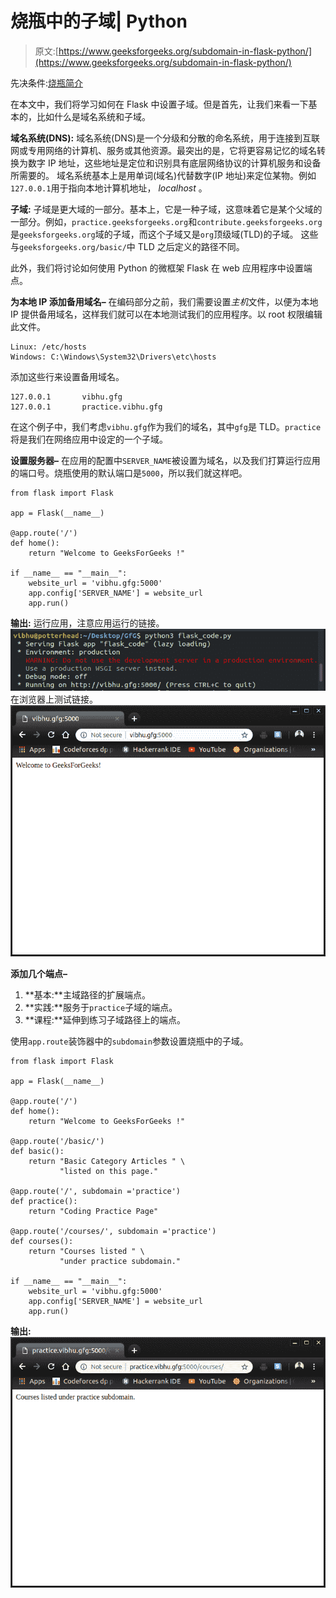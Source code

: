 # 烧瓶中的子域| Python

> 原文:[https://www.geeksforgeeks.org/subdomain-in-flask-python/](https://www.geeksforgeeks.org/subdomain-in-flask-python/)

先决条件:[烧瓶简介](https://www.geeksforgeeks.org/python-introduction-to-web-development-using-flask/)

在本文中，我们将学习如何在 Flask 中设置子域。但是首先，让我们来看一下基本的，比如什么是域名系统和子域。

**域名系统(DNS):**
域名系统(DNS)是一个分级和分散的命名系统，用于连接到互联网或专用网络的计算机、服务或其他资源。最突出的是，它将更容易记忆的域名转换为数字 IP 地址，这些地址是定位和识别具有底层网络协议的计算机服务和设备所需要的。
域名系统基本上是用单词(域名)代替数字(IP 地址)来定位某物。例如`127.0.0.1`用于指向本地计算机地址， *localhost* 。

**子域:**
子域是更大域的一部分。基本上，它是一种子域，这意味着它是某个父域的一部分。例如，`practice.geeksforgeeks.org`和`contribute.geeksforgeeks.org`是`geeksforgeeks.org`域的子域，而这个子域又是`org`顶级域(TLD)的子域。
这些与`geeksforgeeks.org/basic/`中 TLD 之后定义的路径不同。

此外，我们将讨论如何使用 Python 的微框架 Flask 在 web 应用程序中设置端点。

**为本地 IP 添加备用域名–**
在编码部分之前，我们需要设置*主机*文件，以便为本地 IP 提供备用域名，这样我们就可以在本地测试我们的应用程序。以 root 权限编辑此文件。

```
Linux: /etc/hosts 
Windows: C:\Windows\System32\Drivers\etc\hosts
```

添加这些行来设置备用域名。

```
127.0.0.1       vibhu.gfg
127.0.0.1       practice.vibhu.gfg
```

在这个例子中，我们考虑`vibhu.gfg`作为我们的域名，其中`gfg`是 TLD。`practice`将是我们在网络应用中设定的一个子域。

**设置服务器–**
在应用的配置中`SERVER_NAME`被设置为域名，以及我们打算运行应用的端口号。烧瓶使用的默认端口是`5000`，所以我们就这样吧。

```
from flask import Flask

app = Flask(__name__)

@app.route('/')
def home():
    return "Welcome to GeeksForGeeks !"

if __name__ == "__main__":
    website_url = 'vibhu.gfg:5000'
    app.config['SERVER_NAME'] = website_url
    app.run()
```

**输出:**
运行应用，注意应用运行的链接。
![](img/f7802f31dc665373176b6b1737720243.png)
在浏览器上测试链接。
![](img/3c66c9156795653113a31053df7977a2.png)

**添加几个端点–**

1.  **基本:**主域路径的扩展端点。
2.  **实践:**服务于`practice`子域的端点。
3.  **课程:**延伸到练习子域路径上的端点。

使用`app.route`装饰器中的`subdomain`参数设置烧瓶中的子域。

```
from flask import Flask

app = Flask(__name__)

@app.route('/')
def home():
    return "Welcome to GeeksForGeeks !"

@app.route('/basic/')
def basic():
    return "Basic Category Articles " \
           "listed on this page."

@app.route('/', subdomain ='practice')
def practice():
    return "Coding Practice Page"

@app.route('/courses/', subdomain ='practice')
def courses():
    return "Courses listed " \
           "under practice subdomain."

if __name__ == "__main__":
    website_url = 'vibhu.gfg:5000'
    app.config['SERVER_NAME'] = website_url
    app.run()
```

**输出:**
![](img/d0565b83cccac648a967211aadafc1ce.png)